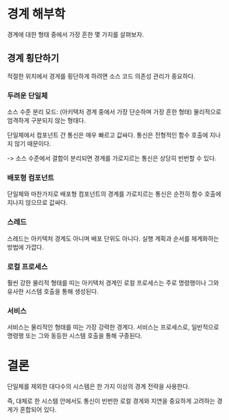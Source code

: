 # 경계 해부학

경계에 대한 형태 중에서 가장 흔한 몇 가지를 살펴보자.

## 경계 횡단하기

적절한 위치에서 경게를 횡단하게 하려면 소스 코드 의존성 관리가 중요하다.

### 두려운 단일체

소스 수준 분리 모드: (아키텍처 경계 중에서 가장 단순하며 가장 흔한 형태) 물리적으로 엄격하게 구분되지 않는 형태다.

단일체에서 컴포넌트 간 통신은 매우 빠르고 값싸다. 통신은 전형적인 함수 호출에 지나지 않기 때문이다.

-> 소스 수준에서 결합이 분리되면 경계를 가로지르는 통신은 상당히 빈번할 수 있다.

### 배포형 컴포넌트

단일체와 마찬가지로 배포형 컴포넌트의 경계를 가로지르는 통신은 순전히 함수 호출에 지나지 않으므로 값싸다.

### 스레드

스레드는 아키텍처 경계도 아니며 배포 단위도 아니다. 실행 계획과 순서를 체계화하는 방법에 가깝다.

### 로컬 프로세스

훨씬 강한 물리적 형태를 띠는 아키텍처 경계인 로컬 프로세스는 주로 명령행이나 그와 유사한 시스템 호출을 통해 생성된다.

### 서비스

서비스는 물리적인 형태를 띠는 가장 강력한 경계다. 서비스는 프로세스로, 일반적으로 명령행 또는 그와 동등한 시스템 호출을 통해 구종된다.

# 결론

단일체를 제외한 대다수의 시스템은 한 가지 이상의 경계 전략을 사용한다. 

즉, 대체로 한 시스템 안에서도 통신이 빈번한 로컬 경게와 지연을 중요하게 고려하는 경게가 혼합되어 있다.




